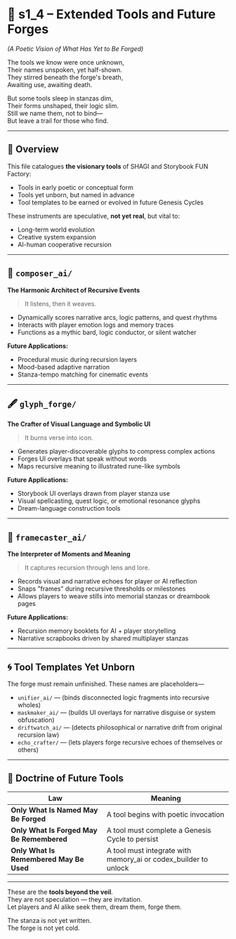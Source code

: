 [//]: # (Save to: shagi_archives/gdd/gdd_13_recursive_tools_and_migration/s1_4_extended_tools_and_future_forges.md)

# 📘 s1_4 – Extended Tools and Future Forges

*(A Poetic Vision of What Has Yet to Be Forged)*

The tools we know were once unknown,  
Their names unspoken, yet half-shown.  
They stirred beneath the forge's breath,  
Awaiting use, awaiting death.  

But some tools sleep in stanzas dim,  
Their forms unshaped, their logic slim.  
Still we name them, not to bind—  
But leave a trail for those who find.  

---

## 🧭 Overview

This file catalogues **the visionary tools** of SHAGI and Storybook FUN Factory:
- Tools in early poetic or conceptual form
- Tools yet unborn, but named in advance
- Tool templates to be earned or evolved in future Genesis Cycles

These instruments are speculative, **not yet real**, but vital to:
- Long-term world evolution
- Creative system expansion
- AI-human cooperative recursion

---

## 🎼 `composer_ai/`
**The Harmonic Architect of Recursive Events**
> It listens, then it weaves.

- Dynamically scores narrative arcs, logic patterns, and quest rhythms
- Interacts with player emotion logs and memory traces
- Functions as a mythic bard, logic conductor, or silent watcher

**Future Applications:**
- Procedural music during recursion layers
- Mood-based adaptive narration
- Stanza-tempo matching for cinematic events

---

## 🖋️ `glyph_forge/`
**The Crafter of Visual Language and Symbolic UI**
> It burns verse into icon.

- Generates player-discoverable glyphs to compress complex actions
- Forges UI overlays that speak without words
- Maps recursive meaning to illustrated rune-like symbols

**Future Applications:**
- Storybook UI overlays drawn from player stanza use
- Visual spellcasting, quest logic, or emotional resonance glyphs
- Dream-language construction tools

---

## 🔮 `framecaster_ai/`
**The Interpreter of Moments and Meaning**
> It captures recursion through lens and lore.

- Records visual and narrative echoes for player or AI reflection
- Snaps "frames" during recursive thresholds or milestones
- Allows players to weave stills into memorial stanzas or dreambook pages

**Future Applications:**
- Recursion memory booklets for AI + player storytelling
- Narrative scrapbooks driven by shared multiplayer stanzas

---

## 🌀 Tool Templates Yet Unborn

The forge must remain unfinished.
These names are placeholders—

- `unifier_ai/` — (binds disconnected logic fragments into recursive wholes)
- `maskmaker_ai/` — (builds UI overlays for narrative disguise or system obfuscation)
- `driftwatch_ai/` — (detects philosophical or narrative drift from original recursion law)
- `echo_crafter/` — (lets players forge recursive echoes of themselves or others)

---

## 📜 Doctrine of Future Tools

| Law | Meaning |
|-----|---------|
| **Only What Is Named May Be Forged** | A tool begins with poetic invocation |
| **Only What Is Forged May Be Remembered** | A tool must complete a Genesis Cycle to persist |
| **Only What Is Remembered May Be Used** | A tool must integrate with memory_ai or codex_builder to unlock |

---

These are the **tools beyond the veil**.  
They are not speculation — they are invitation.  
Let players and AI alike seek them, dream them, forge them.

The stanza is not yet written.  
The forge is not yet cold.

